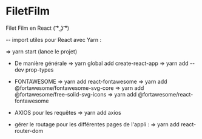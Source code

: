 # FiletFilm
Filet Film en React ( ͡° ͜ʖ ͡°)


-- import utiles pour React avec Yarn : 

=> yarn start (lance le projet)

* De manière générale 
=> yarn global add create-react-app
=> yarn add --dev prop-types

* FONTAWESOME
=> yarn add react-fontawesome
=> yarn add @fortawesome/fontawesome-svg-core
=> yarn add @fortawesome/free-solid-svg-icons
=> yarn add @fortawesome/react-fontawesome

* AXIOS pour les requêtes
=> yarn add axios

* gérer le routage pour les différentes pages de l'appli :
=> yarn add react-router-dom